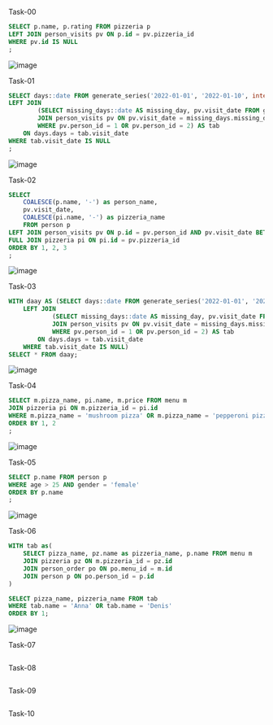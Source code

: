 Task-00
```sql
SELECT p.name, p.rating FROM pizzeria p
LEFT JOIN person_visits pv ON p.id = pv.pizzeria_id
WHERE pv.id IS NULL
;
```
![image](https://github.com/TofuNorthLynX/sql/assets/112647131/ab483941-0b33-470e-907b-1d8604803f6d)

Task-01
```sql
SELECT days::date FROM generate_series('2022-01-01', '2022-01-10', interval '1 day') AS days
LEFT JOIN
		(SELECT missing_days::date AS missing_day, pv.visit_date FROM generate_series('2022-01-01', '2022-01-10', interval '1 day') AS missing_days
		JOIN person_visits pv ON pv.visit_date = missing_days.missing_days
		WHERE pv.person_id = 1 OR pv.person_id = 2) AS tab
	ON days.days = tab.visit_date
WHERE tab.visit_date IS NULL
;
```
![image](https://github.com/TofuNorthLynX/sql/assets/112647131/964b807d-a429-45bb-aeec-11fd8e70df27)

Task-02
```sql
SELECT 
	COALESCE(p.name, '-') as person_name,
	pv.visit_date, 
	COALESCE(pi.name, '-') as pizzeria_name
	FROM person p
LEFT JOIN person_visits pv ON p.id = pv.person_id AND pv.visit_date BETWEEN '2022-01-01' AND '2022-01-03'
FULL JOIN pizzeria pi ON pi.id = pv.pizzeria_id
ORDER BY 1, 2, 3
;
```
![image](https://github.com/TofuNorthLynX/sql/assets/112647131/40d8cbdf-fe29-4181-90cb-0439b04339ba)

Task-03
```sql
WITH daay AS (SELECT days::date FROM generate_series('2022-01-01', '2022-01-10', interval '1 day') AS days
	LEFT JOIN
			(SELECT missing_days::date AS missing_day, pv.visit_date FROM generate_series('2022-01-01', '2022-01-10', interval '1 day') AS missing_days
			JOIN person_visits pv ON pv.visit_date = missing_days.missing_days
			WHERE pv.person_id = 1 OR pv.person_id = 2) AS tab
		ON days.days = tab.visit_date
	WHERE tab.visit_date IS NULL)
SELECT * FROM daay;
```
![image](https://github.com/TofuNorthLynX/sql/assets/112647131/4e18c5bf-202b-4d4f-ab80-b8f7f2f787a4)

Task-04
```sql
SELECT m.pizza_name, pi.name, m.price FROM menu m
JOIN pizzeria pi ON m.pizzeria_id = pi.id
WHERE m.pizza_name = 'mushroom pizza' OR m.pizza_name = 'pepperoni pizza'
ORDER BY 1, 2
;
```
![image](https://github.com/TofuNorthLynX/sql/assets/112647131/2525fc05-c7e8-4e8e-a6cc-771122571afa)

Task-05
```sql
SELECT p.name FROM person p
WHERE age > 25 AND gender = 'female'
ORDER BY p.name
;
```
![image](https://github.com/TofuNorthLynX/sql/assets/112647131/ae6deeb5-6159-4293-a2c4-55e981aba61a)

Task-06
```sql
WITH tab as(
	SELECT pizza_name, pz.name as pizzeria_name, p.name FROM menu m
	JOIN pizzeria pz ON m.pizzeria_id = pz.id
	JOIN person_order po ON po.menu_id = m.id
	JOIN person p ON po.person_id = p.id
)

SELECT pizza_name, pizzeria_name FROM tab
WHERE tab.name = 'Anna' OR tab.name = 'Denis'
ORDER BY 1;
```
![image](https://github.com/TofuNorthLynX/sql/assets/112647131/38e02b1f-dc23-467e-a05b-acdece306068)

Task-07
```sql

```

Task-08
```sql

```

Task-09
```sql

```

Task-10
```sql

```
